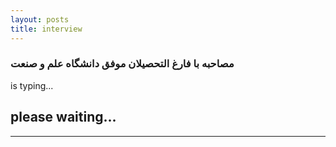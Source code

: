 ```yaml
---
layout: posts
title: interview
---
```


### مصاحبه با فارغ التحصیلان موفق دانشگاه علم و صنعت
 
 is typing...


 ## please waiting...



---

